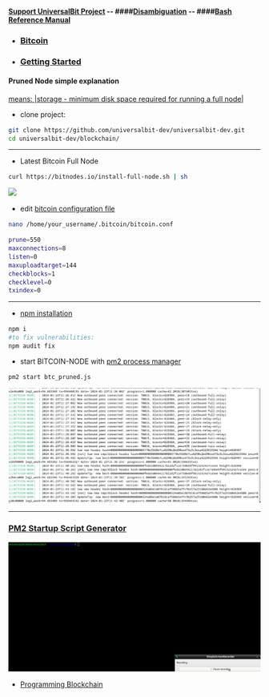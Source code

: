 #### [Support UniversalBit Project](https://github.com/universalbit-dev/universalbit-dev/tree/main/support) -- ####[Disambiguation](https://en.wikipedia.org/wiki/Wikipedia:Disambiguation) -- ####[Bash Reference Manual](https://www.gnu.org/software/bash/manual/html_node/index.html)

* ### [Bitcoin](https://en.wikipedia.org/wiki/Bitcoin)
* ### [Getting Started](https://bitcoin.org/en/getting-started)

#### Pruned Node simple explanation
[means: |storage - minimum disk space required for running a full node|](https://programmingblockchain.gitbook.io/programmingblockchain/wallet/pruned-node)

* clone project:
```bash
git clone https://github.com/universalbit-dev/universalbit-dev.git
cd universalbit-dev/blockchain/

```


---
* Latest Bitcoin Full Node 
```bash
curl https://bitnodes.io/install-full-node.sh | sh
```
<img src="https://github.com/universalbit-dev/universalbit-dev/blob/main/blockchain/bitcoin/gif/btc-net-node.gif" width="auto"></img>

* edit [bitcoin configuration file](https://bitcoincoredocs.com/bitcoin-conf.html)
```bash
nano /home/your_username/.bitcoin/bitcoin.conf
```
```bash
prune=550
maxconnections=8
listen=0
maxuploadtarget=144
checkblocks=1
checklevel=0
txindex=0
```


---


* [npm installation](https://docs.npmjs.com/downloading-and-installing-node-js-and-npm)
```bash
npm i
#to fix vulnerabilities:
npm audit fix
```
* start BITCOIN-NODE with [pm2 process manager](https://pm2.io/docs/runtime/guide/process-management/) 
```bash
pm2 start btc_pruned.js
```
![BTC](https://github.com/universalbit-dev/universalbit-dev/blob/main/blockchain/bitcoin/btc-pruned-node.png "btc")

---

### [PM2 Startup Script Generator](https://pm2.keymetrics.io/docs/usage/startup/)
<img src="https://github.com/universalbit-dev/universalbit-dev/blob/main/blockchain/bitcoin/gif/pm2_btc_startup_script.gif" width="auto"></img>


* [Programming Blockchain](https://programmingblockchain.gitbook.io/programmingblockchain)
